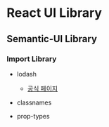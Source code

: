 # React UI Library 
## Semantic-UI Library

### Import Library
- lodash
    - [공식 페이지](https://lodash.com/, "공식페이지")

- classnames
- prop-types